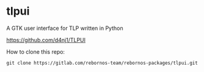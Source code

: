 # tlpui

A GTK user interface for TLP written in Python

https://github.com/d4nj1/TLPUI

How to clone this repo:

```
git clone https://gitlab.com/rebornos-team/rebornos-packages/tlpui.git
```

